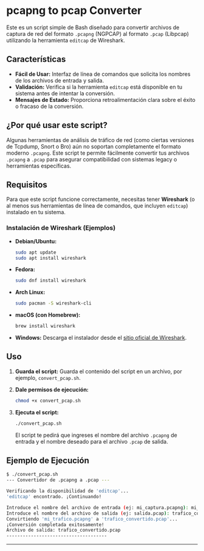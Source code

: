 
# pcapng to pcap Converter

Este es un script simple de Bash diseñado para convertir archivos de captura de red del formato `.pcapng` (NGPCAP) al formato `.pcap` (Libpcap) utilizando la herramienta `editcap` de Wireshark.

## Características

* **Fácil de Usar:** Interfaz de línea de comandos que solicita los nombres de los archivos de entrada y salida.
* **Validación:** Verifica si la herramienta `editcap` está disponible en tu sistema antes de intentar la conversión.
* **Mensajes de Estado:** Proporciona retroalimentación clara sobre el éxito o fracaso de la conversión.


## ¿Por qué usar este script?

Algunas herramientas de análisis de tráfico de red (como ciertas versiones de Tcpdump, Snort o Bro)
 aún no soportan completamente el formato moderno `.pcapng`. Este script te permite fácilmente convertir tus archivos `.pcapng` a `.pcap` 
 para asegurar compatibilidad con sistemas legacy o herramientas específicas.



## Requisitos

Para que este script funcione correctamente, necesitas tener **Wireshark** (o al menos sus herramientas de línea de comandos, que incluyen `editcap`) instalado en tu sistema.

### Instalación de Wireshark (Ejemplos)

* **Debian/Ubuntu:**
    ```bash
    sudo apt update
    sudo apt install wireshark
    ```
* **Fedora:**
    ```bash
    sudo dnf install wireshark
    ```
* **Arch Linux:**
    ```bash
    sudo pacman -S wireshark-cli
    ```
* **macOS (con Homebrew):**
    ```bash
    brew install wireshark
    ```
* **Windows:** Descarga el instalador desde el [sitio oficial de Wireshark](https://www.wireshark.org/download.html).

## Uso

1.  **Guarda el script:** Guarda el contenido del script en un archivo, por ejemplo, `convert_pcap.sh`.

2.  **Dale permisos de ejecución:**
    ```bash
    chmod +x convert_pcap.sh
    ```

3.  **Ejecuta el script:**
    ```bash
    ./convert_pcap.sh
    ```

    El script te pedirá que ingreses el nombre del archivo `.pcapng` de entrada y el nombre deseado para el archivo `.pcap` de salida.

## Ejemplo de Ejecución

```bash
$ ./convert_pcap.sh
--- Convertidor de .pcapng a .pcap ---

Verificando la disponibilidad de 'editcap'...
'editcap' encontrado. ¡Continuando!

Introduce el nombre del archivo de entrada (ej: mi_captura.pcapng): mi_trafico.pcapng
Introduce el nombre del archivo de salida (ej: salida.pcap): trafico_convertido.pcap
Convirtiendo 'mi_trafico.pcapng' a 'trafico_convertido.pcap'...
¡Conversión completada exitosamente!
Archivo de salida: trafico_convertido.pcap
-------------------------------------
```

---